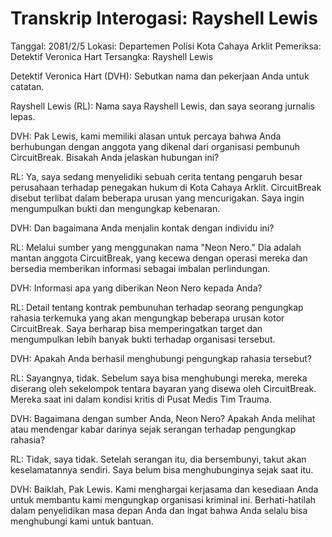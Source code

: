 # Transkrip Interogasi: Rayshell Lewis

Tanggal: 2081/2/5
Lokasi: Departemen Polisi Kota Cahaya Arklit
Pemeriksa: Detektif Veronica Hart
Tersangka: Rayshell Lewis

Detektif Veronica Hart (DVH): Sebutkan nama dan pekerjaan Anda untuk catatan.

Rayshell Lewis (RL): Nama saya Rayshell Lewis, dan saya seorang jurnalis lepas.

DVH: Pak Lewis, kami memiliki alasan untuk percaya bahwa Anda berhubungan dengan anggota yang dikenal dari organisasi pembunuh CircuitBreak. Bisakah Anda jelaskan hubungan ini?

RL: Ya, saya sedang menyelidiki sebuah cerita tentang pengaruh besar perusahaan terhadap penegakan hukum di Kota Cahaya Arklit. CircuitBreak disebut terlibat dalam beberapa urusan yang mencurigakan. Saya ingin mengumpulkan bukti dan mengungkap kebenaran.

DVH: Dan bagaimana Anda menjalin kontak dengan individu ini?

RL: Melalui sumber yang menggunakan nama "Neon Nero." Dia adalah mantan anggota CircuitBreak, yang kecewa dengan operasi mereka dan bersedia memberikan informasi sebagai imbalan perlindungan.

DVH: Informasi apa yang diberikan Neon Nero kepada Anda?

RL: Detail tentang kontrak pembunuhan terhadap seorang pengungkap rahasia terkemuka yang akan mengungkap beberapa urusan kotor CircuitBreak. Saya berharap bisa memperingatkan target dan mengumpulkan lebih banyak bukti terhadap organisasi tersebut.

DVH: Apakah Anda berhasil menghubungi pengungkap rahasia tersebut?

RL: Sayangnya, tidak. Sebelum saya bisa menghubungi mereka, mereka diserang oleh sekelompok tentara bayaran yang disewa oleh CircuitBreak. Mereka saat ini dalam kondisi kritis di Pusat Medis Tim Trauma.

DVH: Bagaimana dengan sumber Anda, Neon Nero? Apakah Anda melihat atau mendengar kabar darinya sejak serangan terhadap pengungkap rahasia?

RL: Tidak, saya tidak. Setelah serangan itu, dia bersembunyi, takut akan keselamatannya sendiri. Saya belum bisa menghubunginya sejak saat itu.

DVH: Baiklah, Pak Lewis. Kami menghargai kerjasama dan kesediaan Anda untuk membantu kami mengungkap organisasi kriminal ini. Berhati-hatilah dalam penyelidikan masa depan Anda dan ingat bahwa Anda selalu bisa menghubungi kami untuk bantuan.
